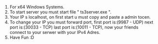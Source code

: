 1. For x64 Windows Systems.
2. To start server you must start file " ts3server.exe ".
3. Your IP s localhost, on first start u must copy and paste a admin tocen.
4. To change your IP you must forward port, first port is:(9987 - UDP) next port is:(30033 - TCP) last port is:(10011 - TCP), now 
your friends connect to your serwer with your IPv4 Adres.
5. Have Fun :D
